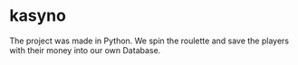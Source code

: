 # kasyno
The project was made in Python. We spin the roulette and save the players with their money into our own Database.
